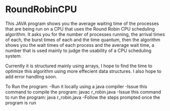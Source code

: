 # RoundRobinCPU

This JAVA program shows you the average waiting time of the processes that are being run on a CPU that uses the Round Robin CPU scheduling algorithm. It asks you for the number of processes running, the arrival times of each, the burst times of each and the time quantum, then the algorithm shows you the wait times of each process and the average wait time, a number that is used mainly to judge the usability of a CPU scheduling system.

Currently it is structured mainly using arrays, I hope to find the time to optimize this algorithm using more effecient data structures. I also hope to add error handling soon.

To Run the program:
-Run it locally using a java compiler 
  -Issue this command to compile the program: javac r_robin.java
  -Issue this command to run the program: java r_robin.java
  -Follow the steps prompted once the program is run
